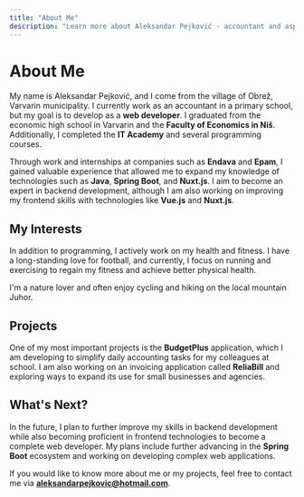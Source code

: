 ```yaml
---
title: "About Me"
description: "Learn more about Aleksandar Pejković - accountant and aspiring web developer."
---
```


# About Me

My name is Aleksandar Pejković, and I come from the village of Obrež, Varvarin municipality. I currently work as an accountant in a primary school, but my goal is to develop as a **web developer**. I graduated from the economic high school in Varvarin and the **Faculty of Economics in Niš**. Additionally, I completed the **IT Academy** and several programming courses.

Through work and internships at companies such as **Endava** and **Epam**, I gained valuable experience that allowed me to expand my knowledge of technologies such as **Java**, **Spring Boot**, and **Nuxt.js**. I aim to become an expert in backend development, although I am also working on improving my frontend skills with technologies like **Vue.js** and **Nuxt.js**.

## My Interests

In addition to programming, I actively work on my health and fitness. I have a long-standing love for football, and currently, I focus on running and exercising to regain my fitness and achieve better physical health.

I'm a nature lover and often enjoy cycling and hiking on the local mountain Juhor.

## Projects

One of my most important projects is the **BudgetPlus** application, which I am developing to simplify daily accounting tasks for my colleagues at school. I am also working on an invoicing application called **ReliaBill** and exploring ways to expand its use for small businesses and agencies.

## What's Next?

In the future, I plan to further improve my skills in backend development while also becoming proficient in frontend technologies to become a complete web developer. My plans include further advancing in the **Spring Boot** ecosystem and working on developing complex web applications.

If you would like to know more about me or my projects, feel free to contact me via **[aleksandarpejkovic@hotmail.com](mailto:aleksandarpejkovic@hotmail.com)**.

